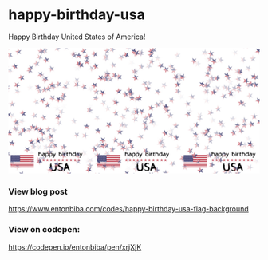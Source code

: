 # happy-birthday-usa
Happy Birthday United States of America!

<img src="americadaybackground.jpg" />

### View blog post
https://www.entonbiba.com/codes/happy-birthday-usa-flag-background

### View on codepen:
https://codepen.io/entonbiba/pen/xrjXjK

